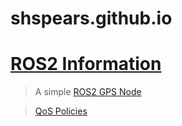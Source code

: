 # shspears.github.io

# [ROS2 Information](/posts/ROS2/2020-05-05-ros2-notes.markdown)
> A simple [ROS2 GPS Node](/posts/ROS2/2020-05-05-basic-ros2-gps-node-still-a-work-in-progress.markdown)

> [QoS Policies]()
